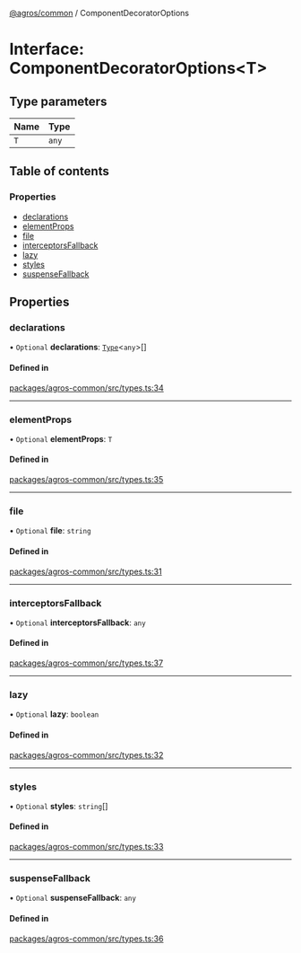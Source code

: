 [@agros/common](../index.md) / ComponentDecoratorOptions

# Interface: ComponentDecoratorOptions<T\>

## Type parameters

| Name | Type |
| :------ | :------ |
| `T` | `any` |

## Table of contents

### Properties

- [declarations](ComponentDecoratorOptions.md#declarations)
- [elementProps](ComponentDecoratorOptions.md#elementprops)
- [file](ComponentDecoratorOptions.md#file)
- [interceptorsFallback](ComponentDecoratorOptions.md#interceptorsfallback)
- [lazy](ComponentDecoratorOptions.md#lazy)
- [styles](ComponentDecoratorOptions.md#styles)
- [suspenseFallback](ComponentDecoratorOptions.md#suspensefallback)

## Properties

### <a id="declarations" name="declarations"></a> declarations

• `Optional` **declarations**: [`Type`](../index.md#type)<`any`\>[]

#### Defined in

[packages/agros-common/src/types.ts:34](https://github.com/agrosjs/agros/blob/64c5bfe/packages/agros-common/src/types.ts#L34)

___

### <a id="elementprops" name="elementprops"></a> elementProps

• `Optional` **elementProps**: `T`

#### Defined in

[packages/agros-common/src/types.ts:35](https://github.com/agrosjs/agros/blob/64c5bfe/packages/agros-common/src/types.ts#L35)

___

### <a id="file" name="file"></a> file

• `Optional` **file**: `string`

#### Defined in

[packages/agros-common/src/types.ts:31](https://github.com/agrosjs/agros/blob/64c5bfe/packages/agros-common/src/types.ts#L31)

___

### <a id="interceptorsfallback" name="interceptorsfallback"></a> interceptorsFallback

• `Optional` **interceptorsFallback**: `any`

#### Defined in

[packages/agros-common/src/types.ts:37](https://github.com/agrosjs/agros/blob/64c5bfe/packages/agros-common/src/types.ts#L37)

___

### <a id="lazy" name="lazy"></a> lazy

• `Optional` **lazy**: `boolean`

#### Defined in

[packages/agros-common/src/types.ts:32](https://github.com/agrosjs/agros/blob/64c5bfe/packages/agros-common/src/types.ts#L32)

___

### <a id="styles" name="styles"></a> styles

• `Optional` **styles**: `string`[]

#### Defined in

[packages/agros-common/src/types.ts:33](https://github.com/agrosjs/agros/blob/64c5bfe/packages/agros-common/src/types.ts#L33)

___

### <a id="suspensefallback" name="suspensefallback"></a> suspenseFallback

• `Optional` **suspenseFallback**: `any`

#### Defined in

[packages/agros-common/src/types.ts:36](https://github.com/agrosjs/agros/blob/64c5bfe/packages/agros-common/src/types.ts#L36)
